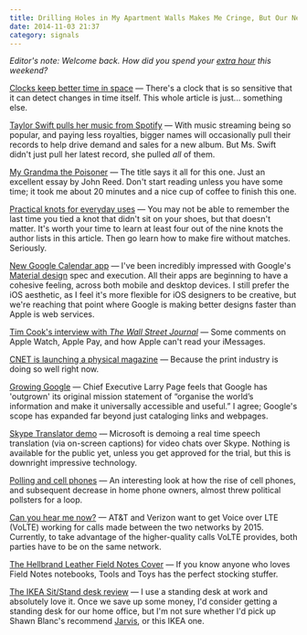 ```yaml
---
title: Drilling Holes in My Apartment Walls Makes Me Cringe, But Our New Pictures Look Nice
date: 2014-11-03 21:37
category: signals
---
```

_Editor's note: Welcome back. How did you spend your [extra hour](https://en.wikipedia.org/wiki/Daylight_saving_time) this weekend?_

[Clocks keep better time in space](http://www.npr.org/2014/11/03/361069820/new-clock-may-end-time-as-we-know-it) &mdash; There's a clock that is so sensitive that it can detect changes in time itself. This whole article is just... something else.

[Taylor Swift pulls her music from Spotify](http://artsbeat.blogs.nytimes.com/2014/11/03/taylor-swift-announces-world-tour-and-pulls-her-music-from-spotify/) &mdash; With music streaming being so popular, and paying less royalties, bigger names will occasionally pull their records to help drive demand and sales for a new album. But Ms. Swift didn't just pull her latest record, she pulled _all_ of them.  

[My Grandma the Poisoner](http://www.vice.com/en_uk/read/my-gandma-the-poisoner-0000474-v21n10) &mdash; The title says it all for this one. Just an excellent essay by John Reed. Don't start reading unless you have some time; it took me about 20 minutes and a nice cup of coffee to finish this one.

[Practical knots for everyday uses](http://allaboutknots.blogspot.mx/2013/07/1-practical-knots-for-everyday-uses.html) &mdash; You may not be able to remember the last time you tied a knot that didn't sit on your shoes, but that doesn't matter. It's worth your time to learn at least four out of the nine knots the author lists in this article. Then go learn how to make fire without matches. Seriously.

[New Google Calendar app](https://www.google.com/landing/calendar/) &mdash; I've been incredibly impressed with Google's [Material design](http://www.google.com/design/spec/material-design/introduction.html) spec and execution. All their apps are beginning to have a cohesive feeling, across both mobile and desktop devices. I still prefer the iOS aesthetic, as I feel it's more flexible for iOS designers to be creative, but we're reaching that point where Google is making better designs faster than Apple is web services.  

[Tim Cook's interview with _The Wall Street Journal_](http://online.wsj.com/articles/apples-tim-cook-answers-the-skeptics-1414962373) &mdash; Some comments on Apple Watch, Apple Pay, and how Apple can't read your iMessages.

[CNET is launching a physical magazine](http://www.nytimes.com/2014/11/03/business/media/technology-website-cnet-to-jump-from-screen-to-page.html) &mdash; Because the print industry is doing so well right now.

[Growing Google](http://www.theguardian.com/technology/2014/nov/03/larry-page-google-dont-be-evil-sergey-brin) &mdash; Chief Executive Larry Page feels that Google has 'outgrown' its original mission statement of “organise the world’s information and make it universally accessible and useful.” I agree; Google's scope has expanded far beyond just cataloging links and webpages.

[Skype Translator demo](http://techcrunch.com/2014/11/03/skype-translator-preview/) &mdash; Microsoft is demoing a real time speech translation (via on-screen captions) for video chats over Skype. Nothing is available for the public yet, unless you get approved for the trial, but this is downright impressive technology.

[Polling and cell phones](http://www.washingtonpost.com/blogs/the-switch/wp/2014/11/03/pollsters-used-to-worry-that-cellphone-users-would-skew-results-these-days-not-so-much/) &mdash; An interesting look at how the rise of cell phones, and subsequent decrease in home phone owners, almost threw political pollsters for a loop.

[Can you hear me now?](http://recode.net/2014/11/03/verizon-and-att-plan-lte-call-interoperability-by-2015/) &mdash; AT&T and Verizon want to get Voice over LTE (VoLTE) working for calls made between the two networks by 2015. Currently, to take advantage of the higher-quality calls VoLTE provides, both parties have to be on the same network.  

[The Hellbrand Leather Field Notes Cover](http://toolsandtoys.net/reviews/hellbrand-leather-field-notes-cover/) &mdash; If you know anyone who loves Field Notes notebooks, Tools and Toys has the perfect stocking stuffer.

[The IKEA Sit/Stand desk review](http://gizmodo.com/ikea-sit-stand-desk-review-i-cant-believe-how-much-i-l-1652445999) &mdash; I use a standing desk at work and absolutely love it. Once we save up some money, I'd consider getting a standing desk for our home office, but I'm not sure whether I'd pick up Shawn Blanc's recommend [Jarvis](http://www.amazon.com/dp/B00HRFEIF4/ref=nosim&tag=toolsandtoys-20), or this IKEA one.

